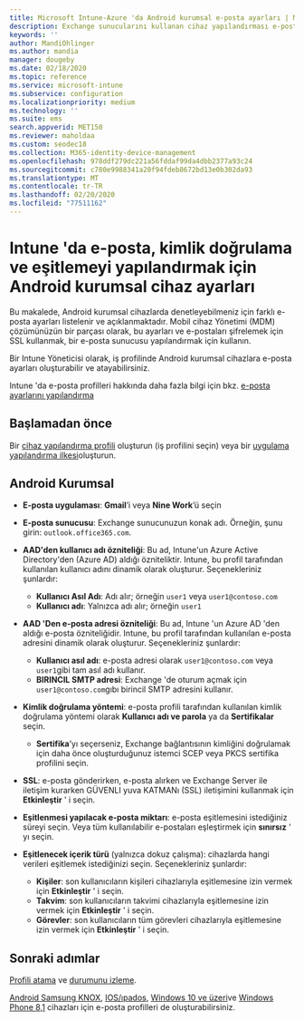 ```yaml
---
title: Microsoft Intune-Azure 'da Android kurumsal e-posta ayarları | Microsoft Docs
description: Exchange sunucularını kullanan cihaz yapılandırması e-posta profilleri oluşturun ve Azure Active Directory öznitelikleri alın. SSL veya SMIME 'yi etkinleştirin, sertifikalar veya Kullanıcı adı/parola ile kullanıcıların kimliğini doğrulayın ve Microsoft Intune kullanarak Android iş profili cihazlarındaki e-posta ve zamanlamaları eşitler.
keywords: ''
author: MandiOhlinger
ms.author: mandia
manager: dougeby
ms.date: 02/18/2020
ms.topic: reference
ms.service: microsoft-intune
ms.subservice: configuration
ms.localizationpriority: medium
ms.technology: ''
ms.suite: ems
search.appverid: MET150
ms.reviewer: maholdaa
ms.custom: seodec18
ms.collection: M365-identity-device-management
ms.openlocfilehash: 978ddf279dc221a56fddaf99da4dbb2377a93c24
ms.sourcegitcommit: c780e9988341a20f94fdeb8672bd13e0b302da93
ms.translationtype: MT
ms.contentlocale: tr-TR
ms.lasthandoff: 02/20/2020
ms.locfileid: "77511162"
---
```

# <a name="android-enterprise-device-settings-to-configure-email-authentication-and-synchronization-in-intune"></a>Intune 'da e-posta, kimlik doğrulama ve eşitlemeyi yapılandırmak için Android kurumsal cihaz ayarları



Bu makalede, Android kurumsal cihazlarda denetleyebilmeniz için farklı e-posta ayarları listelenir ve açıklanmaktadır. Mobil cihaz Yönetimi (MDM) çözümünüzün bir parçası olarak, bu ayarları ve e-postaları şifrelemek için SSL kullanmak, bir e-posta sunucusu yapılandırmak için kullanın.

Bir Intune Yöneticisi olarak, iş profilinde Android kurumsal cihazlara e-posta ayarları oluşturabilir ve atayabilirsiniz.

Intune 'da e-posta profilleri hakkında daha fazla bilgi için bkz. [e-posta ayarlarını yapılandırma](email-settings-configure.md)

## <a name="before-you-begin"></a>Başlamadan önce

Bir [cihaz yapılandırma profili](email-settings-configure.md#create-a-device-profile) oluşturun (iş profilini seçin) veya bir [uygulama yapılandırma ilkesi](../apps/app-configuration-policies-use-android.md)oluşturun.

## <a name="android-enterprise"></a>Android Kurumsal

- **E-posta uygulaması**: **Gmail**’i veya **Nine Work**’ü seçin
- **E-posta sunucusu**: Exchange sunucunuzun konak adı. Örneğin, şunu girin: `outlook.office365.com`.
- **AAD'den kullanıcı adı özniteliği**: Bu ad, Intune'un Azure Active Directory'den (Azure AD) aldığı özniteliktir. Intune, bu profil tarafından kullanılan kullanıcı adını dinamik olarak oluşturur. Seçenekleriniz şunlardır:

  - **Kullanıcı Asıl Adı**: Adı alır; örneğin `user1` veya `user1@contoso.com`
  - **Kullanıcı adı**: Yalnızca adı alır; örneğin `user1`

- **AAD 'Den e-posta adresi özniteliği**: Bu ad, Intune 'un Azure AD 'den aldığı e-posta özniteliğidir. Intune, bu profil tarafından kullanılan e-posta adresini dinamik olarak oluşturur. Seçenekleriniz şunlardır:
  - **Kullanıcı asıl adı**: e-posta adresi olarak `user1@contoso.com` veya `user1`gibi tam asıl adı kullanır.
  - **BIRINCIL SMTP adresi**: Exchange 'de oturum açmak için `user1@contoso.com`gıbı birincil SMTP adresini kullanır.

- **Kimlik doğrulama yöntemi**: e-posta profili tarafından kullanılan kimlik doğrulama yöntemi olarak **Kullanıcı adı ve parola** ya da **Sertifikalar** seçin.
  - **Sertifika**’yı seçerseniz, Exchange bağlantısının kimliğini doğrulamak için daha önce oluşturduğunuz istemci SCEP veya PKCS sertifika profilini seçin.
- **SSL**: e-posta gönderirken, e-posta alırken ve Exchange Server ile iletişim kurarken GÜVENLI yuva KATMANı (SSL) iletişimini kullanmak için **Etkinleştir** ' i seçin.
- **Eşitlenmesi yapılacak e-posta miktarı**: e-posta eşitlemesini istediğiniz süreyi seçin. Veya tüm kullanılabilir e-postaları eşleştirmek için **sınırsız** ' yı seçin.
- **Eşitlenecek içerik türü** (yalnızca dokuz çalışma): cihazlarda hangi verileri eşitlemek istediğinizi seçin. Seçenekleriniz şunlardır:
  - **Kişiler**: son kullanıcıların kişileri cihazlarıyla eşitlemesine izin vermek için **Etkinleştir** ' i seçin.
  - **Takvim**: son kullanıcıların takvimi cihazlarıyla eşitlemesine izin vermek için **Etkinleştir** ' i seçin.
  - **Görevler**: son kullanıcıların tüm görevleri cihazlarıyla eşitlemesine izin vermek için **Etkinleştir** ' i seçin.

## <a name="next-steps"></a>Sonraki adımlar

[Profili atama](device-profile-assign.md) ve [durumunu izleme](device-profile-monitor.md).

[Android Samsung KNOX](email-settings-android.md), [IOS/ıpados](email-settings-ios.md), [Windows 10 ve üzeri](email-settings-windows-10.md)ve [Windows Phone 8,1](email-settings-windows-phone-8-1.md) cihazları için e-posta profilleri de oluşturabilirsiniz.
